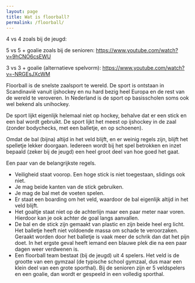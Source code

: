 ```yaml
---
layout: page
title: Wat is floorball?
permalink: /floorball/
---
```


4 vs 4 zoals bij de jeugd: 

5 vs 5 + goalie zoals bij de senioren: https://www.youtube.com/watch?v=9hCNO6csEWU

3 vs 3 + goalie (alternatieve spelvorm): https://www.youtube.com/watch?v=-NRGEsJXcWM

Floorball is de snelste zaalsport te wereld. De sport is ontstaan in Scandinavië vanuit ijshockey en nu hard bezig heel Europa en de rest van de wereld te veroveren. 
In Nederland is de sport op basisscholen soms ook wel bekend als unihockey.

De sport lijkt eigenlijk helemaal niet op hockey, behalve dat er een stick en een bal wordt gebruikt. De sport lijkt het meest op ijshockey in de zaal (zonder bodychecks, met een balletje, en op schoenen).

Omdat de bal (bijna) altijd in het veld blijft, en er weinig regels zijn, blijft het spelletje lekker doorgaan. Iedereen wordt bij het spel betrokken en inzet bepaald (zeker bij de jeugd) een heel groot deel van hoe goed het gaat.

Een paar van de belangrijkste regels.
- Veiligheid staat voorop. Een hoge stick is niet toegestaan, slidings ook niet. 
- Je mag beide kanten van de stick gebruiken.
- Je mag de bal met de voeten spelen.
- Er staat een boarding om het veld, waardoor de bal eigenlijk altijd in het veld blijft.
- Het goaltje staat niet op de achterlijn maar een paar meter naar voren. Hierdoor kan je ook achter de goal langs aanvallen.
- De bal en de stick zijn gemaakt van plastic en zijn beide heel erg licht. Het balletje heeft niet voldoende massa om schade te veroorzaken. Geraakt worden door het balletje is vaak meer de schrik dan dat het pijn doet. In het ergste geval heeft iemand een blauwe plek die na een paar dagen weer verdwenen is. 
- Een floorball team bestaat (bij de jeugd) uit 4 spelers. Het veld is de grootte van een gymzaal (de typische school gymzaal, dus maar een klein deel van een grote sporthal). Bij de senioren zijn er 5 veldspelers en een goalie, dan wordt er gespeeld in een volledig sporthal. 
